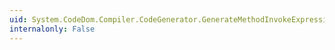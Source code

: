 ```yaml
---
uid: System.CodeDom.Compiler.CodeGenerator.GenerateMethodInvokeExpression(System.CodeDom.CodeMethodInvokeExpression)
internalonly: False
---
```

